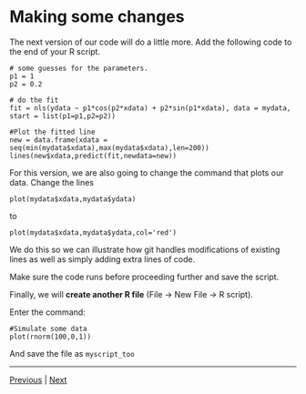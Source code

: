 # Making some changes

The next version of our code will do a little more. Add the following code to the end of your R script.

```
# some guesses for the parameters.
p1 = 1
p2 = 0.2

# do the fit
fit = nls(ydata ~ p1*cos(p2*xdata) + p2*sin(p1*xdata), data = mydata, start = list(p1=p1,p2=p2))

#Plot the fitted line
new = data.frame(xdata = seq(min(mydata$xdata),max(mydata$xdata),len=200))
lines(new$xdata,predict(fit,newdata=new))

```

For this version, we are also going to change the command that plots our data. Change the lines

```
plot(mydata$xdata,mydata$ydata)
```

to

```
plot(mydata$xdata,mydata$ydata,col='red')
```

We do this so we can illustrate how git handles modifications of existing lines as well as simply adding extra lines of code.

Make sure the code runs before proceeding further and save the script. 

Finally, we will **create another R file** (File -> New File -> R script).

Enter the command:

```
#Simulate some data
plot(rnorm(100,0,1))
```
And save the file as `myscript_too`


***

[Previous](./version_control.md) | [Next](./commit.md)
